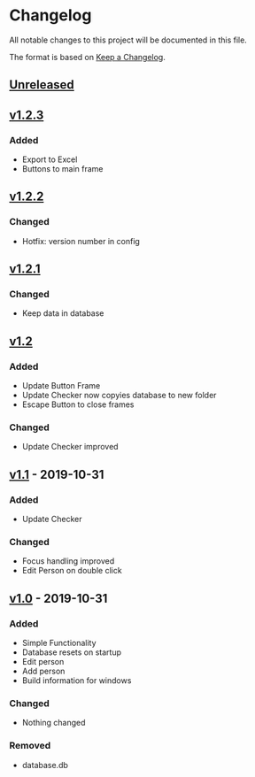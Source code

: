 # Changelog
All notable changes to this project will be documented in this file.

The format is based on [Keep a Changelog](https://keepachangelog.com/de/1.0.0/).

## [Unreleased]

## [v1.2.3]
### Added
- Export to Excel
- Buttons to main frame

## [v1.2.2]
### Changed
- Hotfix: version number in config

## [v1.2.1]
### Changed
- Keep data in database

## [v1.2]
### Added
- Update Button Frame
- Update Checker now copyies database to new folder
- Escape Button to close frames

### Changed
- Update Checker improved

## [v1.1] - 2019-10-31
### Added
- Update Checker

### Changed
- Focus handling improved
- Edit Person on double click

## [v1.0] - 2019-10-31
### Added
- Simple Functionality
- Database resets on startup
- Edit person
- Add person
- Build information for windows

### Changed
- Nothing changed

### Removed
- database.db

[Unreleased]: https://github.com/maede97/TalemDB/compare/v1.2.2...HEAD
[v1.2.3]: https://github.com/maede97/TalemDB/releases/tag/v1.2.2...v1.2.3
[v1.2.2]: https://github.com/maede97/TalemDB/releases/tag/v1.2.1...v1.2.2
[v1.2.1]: https://github.com/maede97/TalemDB/releases/tag/v1.2...v1.2.1
[v1.2]: https://github.com/maede97/TalemDB/releases/tag/v1.1...v1.2
[v1.1]: https://github.com/maede97/TalemDB/releases/tag/v1.0...v1.1
[v1.0]: https://github.com/maede97/TalemDB/releases/tag/v1.0